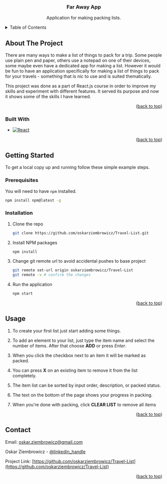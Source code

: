 <a id="readme-top"></a>

<div align="center">
  <h3 align="center">Far Away App</h3>
  <p align="center">
    Application for making packing lists.
    <br />
  </p>
</div>

<!-- TABLE OF CONTENTS -->
<details>
  <summary>Table of Contents</summary>
  <ol>
    <li>
      <a href="#about-the-project">About The Project</a>
      <ul>
        <li><a href="#built-with">Built With</a></li>
      </ul>
    </li>
    <li>
      <a href="#getting-started">Getting Started</a>
      <ul>
        <li><a href="#prerequisites">Prerequisites</a></li>
        <li><a href="#installation">Installation</a></li>
      </ul>
    </li>
    <li><a href="#usage">Usage</a></li>
    <li><a href="#contact">Contact</a></li>
  </ol>
</details>

<!-- ABOUT THE PROJECT -->

## About The Project

There are many ways to make a list of things to pack for a trip. Some people use plain pen and paper, others use a notepad on one of their devices, some maybe even have a dedicated app for making a list. However it would be fun to have an application specifically for making a list of things to pack for your travels - something that is nic to use and is suited thematically.

This project was done as a part of React.js course in order to improve my skills and experiment with different features. It served its purpose and now it shows some of the skills I have learned.

<p align="right">(<a href="#readme-top">back to top</a>)</p>

### Built With

- [![React][React.js]][React-url]

<p align="right">(<a href="#readme-top">back to top</a>)</p>

<!-- GETTING STARTED -->

## Getting Started

To get a local copy up and running follow these simple example steps.

### Prerequisites

You will need to have `npm` installed.

```sh
npm install npm@latest -g
```

### Installation

1. Clone the repo
   ```sh
   git clone https://github.com/oskarziembrowicz/Travel-List.git
   ```
2. Install NPM packages
   ```sh
   npm install
   ```
3. Change git remote url to avoid accidental pushes to base project

   ```sh
   git remote set-url origin oskarziembrowicz/Travel-List
   git remote -v # confirm the changes
   ```

4. Run the application
   ```sh
   npm start
   ```

<p align="right">(<a href="#readme-top">back to top</a>)</p>

<!-- USAGE EXAMPLES -->

## Usage

1. To create your first list just start adding some things.

2. To add an element to your list, just type the item name and select the number of items. After that choose **ADD** or press _Enter_.

3. When you click the checkbox next to an item it will be marked as packed.

4. You can press **X** on an existing item to remove it from the list completely.

5. The item list can be sorted by input order, description, or packed status.

6. The text on the bottom of the page shows your progress in packing.

7. When you're done with packing, click **CLEAR LIST** to remove all items

<p align="right">(<a href="#readme-top">back to top</a>)</p>

<!-- CONTACT -->

## Contact

Email: oskar.ziembrowicz@gmail.com

Oskar Ziembrowicz - [@linkedin_handle](https://linkedin.com/in/oskar-ziembrowicz)

Project Link: [https://github.com/oskarziembrowicz/Travel-List](https://github.com/oskarziembrowicz/Travel-List)

<p align="right">(<a href="#readme-top">back to top</a>)</p>

<!-- MARKDOWN LINKS & IMAGES -->

[linkedin-shield]: https://img.shields.io/badge/-LinkedIn-black.svg?style=for-the-badge&logo=linkedin&colorB=555
[linkedin-url]: https://linkedin.com/in/oskar-ziembrowicz
[React.js]: https://img.shields.io/badge/React-20232A?style=for-the-badge&logo=react&logoColor=61DAFB
[React-url]: https://reactjs.org/
